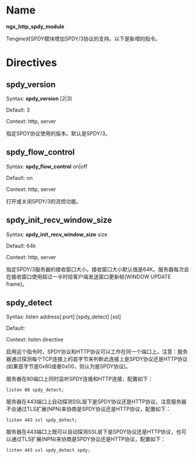 # Name #

**ngx\_http\_spdy\_module**

Tengine对SPDY模块增加SPDY/3协议的支持。以下是新增的指令。


# Directives #

## spdy\_version ##

Syntax: **spdy\_version** [2|3]

Default: 3

Context: http, server

指定SPDY协议使用的版本。默认是SPDY/3。

## spdy\_flow\_control ##

Syntax: **spdy\_flow\_control** on|off

Default: on

Context: http, server

打开或关闭SPDY/3的流控功能。

## spdy\_init\_recv\_window\_size ##

Syntax: **spdy\_init\_recv\_window\_size** size

Default: 64k

Context: http, server

指定SPDY/3服务器的接收窗口大小。接收窗口大小默认值是64K。服务器每次会在接收窗口使用超过一半时给客户端发送窗口更新帧(WINDOW UPDATE frame)。

## spdy\_detect ##

Syntax: listen address[:port] [spdy_detect] [ssl]

Default:

Context: listen directive

启用这个指令时，SPDY协议和HTTP协议可以工作在同一个端口上。注意：服务器通过探测每个TCP连接上的首字节来判断此连接上是SPDY协议还是HTTP协议(如果首字节是0x80或者0x00，则认为是SPDY协议)。

服务器在80端口上同时监听SPDY连接和HTTP连接，配置如下：

    listen 80 spdy_detect;

服务器在443端口上自动探测SSL层下是SPDY协议还是HTTP协议。注意服务器不会通过TLS扩展(NPN)来协商是SPDY协议还是HTTP协议，配置如下：

    listen 443 ssl spdy_detect;

服务器在443端口上既可以自动探测SSL层下是SPDY协议还是HTTP协议，也可以通过TLS扩展(NPN)来协商是SPDY协议还是HTTP协议，配置如下：

    listen 443 ssl spdy_detect spdy;


